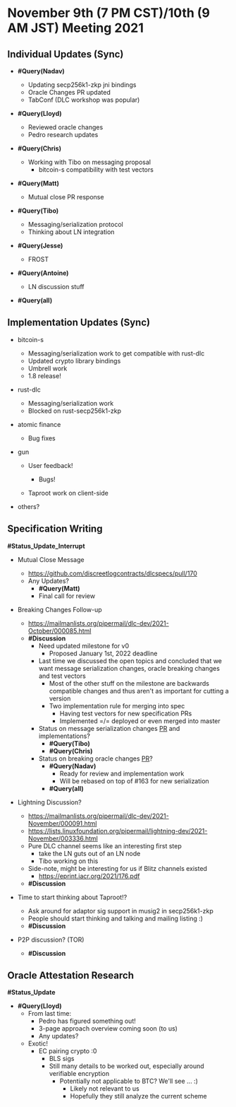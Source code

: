 # November 9th (7 PM CST)/10th (9 AM JST) Meeting 2021

## Individual Updates (Sync)

* **#Query(Nadav)**
  * Updating secp256k1-zkp jni bindings
  * Oracle Changes PR updated
  * TabConf (DLC workshop was popular)

* **#Query(Lloyd)**
  * Reviewed oracle changes
  * Pedro research updates

* **#Query(Chris)**
  * Working with Tibo on messaging proposal
    * bitcoin-s compatibility with test vectors

* **#Query(Matt)**
  * Mutual close PR response

* **#Query(Tibo)**
  * Messaging/serialization protocol
  * Thinking about LN integration

* **#Query(Jesse)**
  * FROST

* **#Query(Antoine)**
  * LN discussion stuff

* **#Query(all)**

## Implementation Updates (Sync)

* bitcoin-s
  * Messaging/serialization work to get compatible with rust-dlc
  * Updated crypto library bindings
  * Umbrell work
  * 1.8 release!

* rust-dlc
  * Messaging/serialization work
  * Blocked on rust-secp256k1-zkp

* atomic finance
  * Bug fixes

* gun
  * User feedback!
    * Bugs!

  * Taproot work on client-side

* others?

## Specification Writing

**#Status_Update_Interrupt**

* Mutual Close Message
  * https://github.com/discreetlogcontracts/dlcspecs/pull/170
  * Any Updates?
    * **#Query(Matt)**
    * Final call for review
* Breaking Changes Follow-up
  * https://mailmanlists.org/pipermail/dlc-dev/2021-October/000085.html
  * **#Discussion**
    * Need updated milestone for v0
      * Proposed January 1st, 2022 deadline
    * Last time we discussed the open topics and concluded that we want message serialization changes, oracle breaking changes and test vectors
      * Most of the other stuff on the milestone are backwards compatible changes and thus aren't as important for cutting a version
      * Two implementation rule for merging into spec
        * Having test vectors for new specification PRs
        * Implemented =/= deployed or even merged into master
    * Status on message serialization changes [PR](https://github.com/discreetlogcontracts/dlcspecs/pull/163) and implementations?
      * **#Query(Tibo)**
      * **#Query(Chris)**
    * Status on breaking oracle changes [PR](https://github.com/discreetlogcontracts/dlcspecs/pull/167)?
      * **#Query(Nadav)**
        * Ready for review and implementation work
        * Will be rebased on top of #163 for new serialization
      * **#Query(all)**
* Lightning Discussion?
  * https://mailmanlists.org/pipermail/dlc-dev/2021-November/000091.html
  * https://lists.linuxfoundation.org/pipermail/lightning-dev/2021-November/003336.html
  * Pure DLC channel seems like an interesting first step
    * take the LN guts out of an LN node
    * Tibo working on this
  * Side-note, might be interesting for us if Blitz channels existed
    * https://eprint.iacr.org/2021/176.pdf
  * **#Discussion**
* Time to start thinking about Taproot!?
  * Ask around for adaptor sig support in musig2 in secp256k1-zkp
  * People should start thinking and talking and mailing listing :)
  * **#Discussion**
  
* P2P discussion? (TOR)
  * **#Discussion**

## Oracle Attestation Research

**#Status_Update**

* **#Query(Lloyd)**
  * From last time:
    * Pedro has figured something out!
    * 3-page approach overview coming soon (to us)
    * Any updates?
  * Exotic!
    * EC pairing crypto :0
      * BLS sigs
      * Still many details to be worked out, especially around verifiable encryption
        * Potentially not applicable to BTC? We'll see ... :)
          * Likely not relevant to us
          * Hopefully they still analyze the current scheme


